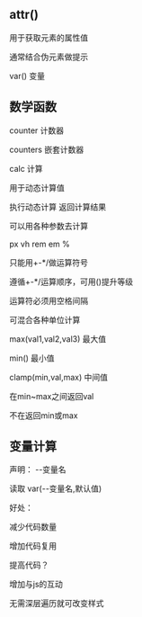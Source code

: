 ## attr()

用于获取元素的属性值

通常结合伪元素做提示

var() 变量

## 数学函数

counter 计数器

counters 嵌套计数器

calc 计算

用于动态计算值

执行动态计算 返回计算结果

可以用各种参数去计算

px vh rem em %

只能用+-*/做运算符号

遵循+-*/运算顺序，可用()提升等级

运算符必须用空格间隔

可混合各种单位计算

max(val1,val2,val3) 最大值

min() 最小值

clamp(min,val,max) 中间值

在min~max之间返回val

不在返回min或max

## 变量计算

声明： --变量名

读取 var(--变量名,默认值)

好处：

减少代码数量

增加代码复用

提高代码？

增加与js的互动

无需深层遍历就可改变样式